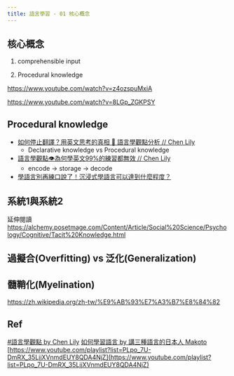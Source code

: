 ```yaml
---
title: 語言學習 - 01 核心概念
---
```



<div class="slide">

## 核心概念

1. comprehensible input

2. Procedural knowledge

</div>


<div class="slide">

https://www.youtube.com/watch?v=z4ozspuMxiA

https://www.youtube.com/watch?v=8LGp_ZGKPSY

</div>



<div class="slide">

## Procedural knowledge

* [如何停止翻譯？用英文思考的真相 🧠 語言學觀點分析 // Chen Lily](https://www.youtube.com/watch?v=WxYnyqgO77M)
  * Declarative knowledge vs Procedural knowledge
* [語言學觀點👁為何學英文99%的練習都無效 // Chen Lily](https://www.youtube.com/watch?v=jRjBUbxQ0O0)
  * encode -> storage -> decode
* [學語言別再練口說了！沉浸式學語言可以達到什麼程度？](https://www.youtube.com/watch?v=Q9NRct8e6DE)

</div>





<div class="slide">

## 系統1與系統2


延伸閱讀 https://alchemy.posetmage.com/Content/Article/Social%20Science/Psychology/Cognitive/Tacit%20Knowledge.html
</div>



<div class="slide">

## 過擬合(Overfitting) vs 泛化(Generalization)



</div>

<div class="slide">

## 髓鞘化(Myelination)


https://zh.wikipedia.org/zh-tw/%E9%AB%93%E7%A3%B7%E8%84%82

</div>



<div class="slide">

## Ref


[#語言學觀點 by Chen Lily](https://www.youtube.com/playlist?list=PL7O84OhN72d6jBPUTKDw8MrbeNpGWMBo9)
[如何學習語言 by 講三種語言的日本人 Makoto](https://www.youtube.com/playlist?list=PLeuIf4OgJRdozjMbStINRYde0Az1t_iQc)
[https://www.youtube.com/playlist?list=PLpo_7U-DmRX_35LjjXVnmdEUY8QDA4NjZ](https://www.youtube.com/playlist?list=PLpo_7U-DmRX_35LjjXVnmdEUY8QDA4NjZ)

</div>


